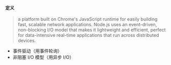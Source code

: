 #### 定义
> a platform built on Chrome's JavaScript runtime for easily building fast, scalable network applications. Node.js uses an event-driven, non-blocking I/O model that makes it lightweight and efficient, perfect for data-intensive real-time applications that run across distributed devices.

- 事件驱动（用事件轮询）
- 非阻塞 I/O 模型（用异步 I/O）